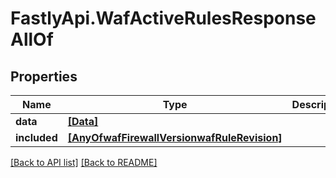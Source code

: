 # FastlyApi.WafActiveRulesResponseAllOf

## Properties

Name | Type | Description | Notes
------------ | ------------- | ------------- | -------------
**data** | [**[Data]**](Data.md) |  | [optional] 
**included** | [**[AnyOfwafFirewallVersionwafRuleRevision]**](AnyOfwafFirewallVersionwafRuleRevision.md) |  | [optional] 



[[Back to API list]](../../README.md#endpoints) [[Back to README]](../../README.md)
